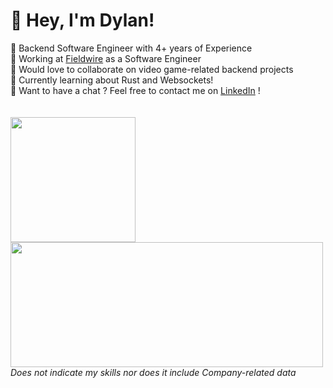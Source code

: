 # 💫 Hey, I'm Dylan!
🔭 Backend Software Engineer with 4+ years of Experience<br>
🧳 Working at [Fieldwire](https://www.fieldwire.com/) as a Software Engineer<br>
👯 Would love to collaborate on video game-related backend projects<br>
🌱 Currently learning about Rust and Websockets!<br />
💭 Want to have a chat ? Feel free to contact me on [LinkedIn](https://linkedin.com/in/dylancattelan) !
<br />
<br />
<br />
<a href="https://github.com/DylanCa">
  <img height=200 align="center" src="https://github-readme-stats-dylancas-projects.vercel.app/api?username=DylanCa&theme=dark&hide_border=false&include_all_commits=true&count_private=true" />
</a>
<a href="[https://github.com/DylanCa](https://wakatime.com/@DylanCa)">
  <img height=200 width=500 align="center" src="https://github-readme-stats.vercel.app/api/wakatime?username=@DylanCa&layout=compact" />
</a>
<br />
_Does not indicate my skills nor does it include Company-related data_
